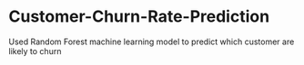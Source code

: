 # Customer-Churn-Rate-Prediction
Used Random Forest machine learning model to predict which customer are likely to churn
